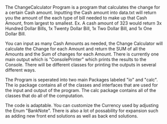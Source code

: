 The ChangeCalculator Program is a program that calculates the change for a certain Cash amount. Inputting the Cash amount into data.txt will return you the amount of the each type of bill needed to make up that Cash Amount, from largest to smallest.
Ex. A cash amount of 323 would return 3x Hundred Dollar Bills, 1x Twenty Dollar Bill, 1x Two Dollar Bill, and 1x One Dollar Bill.

You can input as many Cash Amounts as needed, the Change Calculator will calculate the Change for each Amount and return the SUM of all the Amounts and the Sum of changes for each Amount.
There is currently one main output which is "ConsolePrinter" which prints the results to the Console. There will be different classes for printing the outputs in several different ways.

The Program is seperated into two main Packages labeled "io" and "calc". The io package contains all of the classes and interfaces that are used for the input and output of the program. The calc package contains all of the classes that do all of the computation.

The code is adaptable. You can customize the Currency used by adjusting the Enum "BankNote". There is also a lot of possability for expansion such as adding new front end solutions as well as back end solutions.
